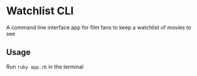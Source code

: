 # Watchlist CLI
A command line interface app for film fans to keep a watchlist of movies to see

## Usage
Run `ruby app.rb` in the terminal
